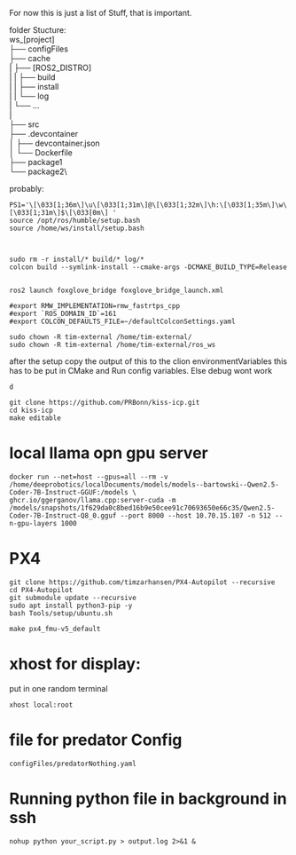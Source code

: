 For now this is just a list of Stuff, that is important.

folder Stucture: \
ws_[project] \
├── configFiles\
├── cache\
|   ├── [ROS2_DISTRO]\
|   |   ├── build\
|   |   ├── install\
|   |   └── log\
|   └── ...\
|\
├── src\
├── .devcontainer\
│   ├── devcontainer.json\
│   └── Dockerfile\
├── package1\
└── package2\

probably:
```
PS1='\[\033[1;36m\]\u\[\033[1;31m\]@\[\033[1;32m\]\h:\[\033[1;35m\]\w\[\033[1;31m\]$\[\033[0m\] '
source /opt/ros/humble/setup.bash
source /home/ws/install/setup.bash



sudo rm -r install/* build/* log/*
colcon build --symlink-install --cmake-args -DCMAKE_BUILD_TYPE=Release


ros2 launch foxglove_bridge foxglove_bridge_launch.xml

#export RMW_IMPLEMENTATION=rmw_fastrtps_cpp
#export `ROS_DOMAIN_ID`=161
#export COLCON_DEFAULTS_FILE=~/defaultColconSettings.yaml

sudo chown -R tim-external /home/tim-external/
sudo chown -R tim-external /home/tim-external/ros_ws
```

after the setup copy the output of this to the clion environmentVariables
this has to be put in CMake and Run config variables. Else debug wont work
```
d
```

```
git clone https://github.com/PRBonn/kiss-icp.git
cd kiss-icp
make editable
```

# local llama opn gpu server 
```
docker run --net=host --gpus=all --rm -v /home/deeprobotics/localDocuments/models/models--bartowski--Qwen2.5-Coder-7B-Instruct-GGUF:/models \
ghcr.io/ggerganov/llama.cpp:server-cuda -m /models/snapshots/1f629da0c8bed16b9e50cee91c70693650e66c35/Qwen2.5-Coder-7B-Instruct-Q8_0.gguf --port 8000 --host 10.70.15.107 -n 512 --n-gpu-layers 1000
```



# PX4
```
git clone https://github.com/timzarhansen/PX4-Autopilot --recursive
cd PX4-Autopilot
git submodule update --recursive
sudo apt install python3-pip -y
bash Tools/setup/ubuntu.sh

make px4_fmu-v5_default
```

# xhost for display:
put in one random terminal
```
xhost local:root
```

# file for predator Config
```
configFiles/predatorNothing.yaml
```
# Running python file in background in ssh
```
nohup python your_script.py > output.log 2>&1 &
```







